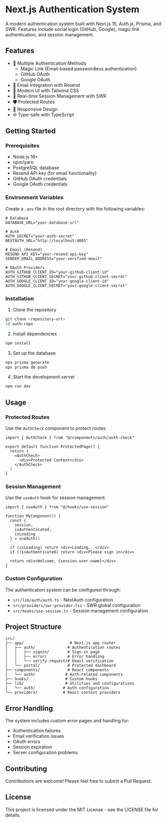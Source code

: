 # Next.js Authentication System

A modern authentication system built with Next.js 15, Auth.js, Prisma, and SWR. Features include social login (GitHub, Google), magic link authentication, and session management.

## Features

- 🔐 Multiple Authentication Methods
  - Magic Link (Email-based passwordless authentication)
  - GitHub OAuth
  - Google OAuth
- 📧 Email Integration with Resend
- 🎨 Modern UI with Tailwind CSS
- 🔄 Real-time Session Management with SWR
- 🛡️ Protected Routes
- 📱 Responsive Design
- 🌐 Type-safe with TypeScript

## Getting Started

### Prerequisites

- Node.js 18+ 
- npm/yarn
- PostgreSQL database
- Resend API key (for email functionality)
- GitHub OAuth credentials
- Google OAuth credentials

### Environment Variables

Create a `.env` file in the root directory with the following variables:

```env
# Database
DATABASE_URL="your-database-url"

# Auth
AUTH_SECRET="your-auth-secret"
NEXTAUTH_URL="http://localhost:4001"

# Email (Resend)
RESEND_API_KEY="your-resend-api-key"
SENDER_EMAIL_ADDRESS="your-verified-email"

# OAuth Providers
AUTH_GITHUB_CLIENT_ID="your-github-client-id"
AUTH_GITHUB_CLIENT_SECRET="your-github-client-secret"
AUTH_GOOGLE_CLIENT_ID="your-google-client-id"
AUTH_GOOGLE_CLIENT_SECRET="your-google-client-secret"
```

### Installation

1. Clone the repository
```bash
git clone <repository-url>
cd auth-repo
```

2. Install dependencies
```bash
npm install
```

3. Set up the database
```bash
npx prisma generate
npx prisma db push
```

4. Start the development server
```bash
npm run dev
```

## Usage

### Protected Routes

Use the `AuthCheck` component to protect routes:

```tsx
import { AuthCheck } from "@/components/auth/auth-check"

export default function ProtectedPage() {
  return (
    <AuthCheck>
      <div>Protected Content</div>
    </AuthCheck>
  )
}
```

### Session Management

Use the `useAuth` hook for session management:

```tsx
import { useAuth } from "@/hooks/use-session"

function MyComponent() {
  const { 
    session, 
    isAuthenticated, 
    isLoading 
  } = useAuth()

  if (isLoading) return <div>Loading...</div>
  if (!isAuthenticated) return <div>Please sign in</div>

  return <div>Welcome, {session.user.name}</div>
}
```

### Custom Configuration

The authentication system can be configured through:
- `src/lib/auth/auth.ts` - NextAuth configuration
- `src/providers/swr-provider.tsx` - SWR global configuration
- `src/hooks/use-session.ts` - Session management configuration

## Project Structure

```
src/
├── app/                    # Next.js app router
│   ├── auth/              # Authentication routes
│   │   ├── signin/        # Sign-in page
│   │   ├── error/         # Error handling
│   │   └── verify-request/# Email verification
│   └── portal/            # Protected dashboard
├── components/            # React components
│   └── auth/             # Auth-related components
├── hooks/                # Custom hooks
├── lib/                  # Utilities and configurations
│   └── auth/            # Auth configuration
└── providers/           # React context providers
```

## Error Handling

The system includes custom error pages and handling for:
- Authentication failures
- Email verification issues
- OAuth errors
- Session expiration
- Server configuration problems

## Contributing

Contributions are welcome! Please feel free to submit a Pull Request.

## License

This project is licensed under the MIT License - see the LICENSE file for details.
